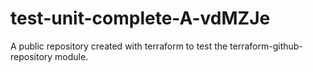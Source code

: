 # test-unit-complete-A-vdMZJe
A public repository created with terraform to test the terraform-github-repository module.
